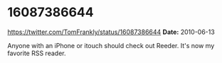 # 16087386644
https://twitter.com/TomFrankly/status/16087386644
**Date:** 2010-06-13

Anyone with an iPhone or itouch should check out Reeder. It's now my favorite RSS reader.
